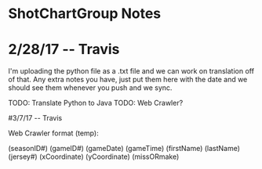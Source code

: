 # ShotChartGroup Notes

# 2/28/17 -- Travis
I'm uploading the python file as a .txt file and we can work on translation off of that.
Any extra notes you have, just put them here with the date and we should see them whenever you push and we sync.

TODO: Translate Python to Java
TODO: Web Crawler?

#3/7/17 -- Travis

Web Crawler format (temp):

(seasonID#) (gameID#) (gameDate) (gameTime) (firstName) (lastName) (jersey#) (xCoordinate) (yCoordinate) (missORmake)

#
